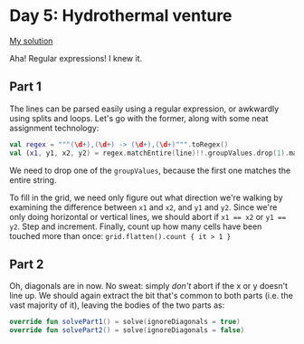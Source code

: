 # Day 5: Hydrothermal venture
[My solution](../src/main/kotlin/puzzles/Day05.kt)

Aha! Regular expressions! I knew it.

## Part 1
The lines can be parsed easily using a regular expression, or awkwardly using splits and loops. Let's go with the former, along with some neat assignment technology:

```kotlin
val regex = """(\d+),(\d+) -> (\d+),(\d+)""".toRegex()
val (x1, y1, x2, y2) = regex.matchEntire(line)!!.groupValues.drop(1).map { it.toInt() }
```
We need to drop one of the `groupValues`, because the first one matches the entire string.

To fill in the grid, we need only figure out what direction we're walking by examining the difference between `x1` and `x2`, and `y1` and `y2`. Since we're only doing horizontal or vertical lines, we should abort if `x1 == x2` or `y1 == y2`. Step and increment. Finally, count up how many cells have been touched more than once: `grid.flatten().count { it > 1 }`

## Part 2
Oh, diagonals are in now. No sweat: simply *don't* abort if the x or y doesn't line up. We should again extract the bit that's common to both parts (i.e. the vast majority of it), leaving the bodies of the two parts as:

```kotlin
override fun solvePart1() = solve(ignoreDiagonals = true)
override fun solvePart2() = solve(ignoreDiagonals = false)
```
